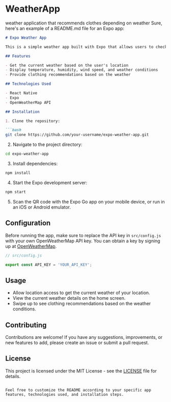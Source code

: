 # WeatherApp
weather application that recommends clothes depending on weather 
Sure, here's an example of a README.md file for an Expo app:

```markdown
# Expo Weather App

This is a simple weather app built with Expo that allows users to check the current weather of their location.

## Features

- Get the current weather based on the user's location
- Display temperature, humidity, wind speed, and weather conditions
- Provide clothing recommendations based on the weather

## Technologies Used

- React Native
- Expo
- OpenWeatherMap API

## Installation

1. Clone the repository:

```bash
git clone https://github.com/your-username/expo-weather-app.git
```

2. Navigate to the project directory:

```bash
cd expo-weather-app
```

3. Install dependencies:

```bash
npm install
```

4. Start the Expo development server:

```bash
npm start
```

5. Scan the QR code with the Expo Go app on your mobile device, or run in an iOS or Android emulator.

## Configuration

Before running the app, make sure to replace the API key in `src/config.js` with your own OpenWeatherMap API key. You can obtain a key by signing up at [OpenWeatherMap](https://openweathermap.org/).

```javascript
// src/config.js

export const API_KEY = 'YOUR_API_KEY';
```

## Usage

- Allow location access to get the current weather of your location.
- View the current weather details on the home screen.
- Swipe up to see clothing recommendations based on the weather conditions.

## Contributing

Contributions are welcome! If you have any suggestions, improvements, or new features to add, please create an issue or submit a pull request.

## License

This project is licensed under the MIT License - see the [LICENSE](LICENSE) file for details.
```

Feel free to customize the README according to your specific app features, technologies used, and installation steps.
